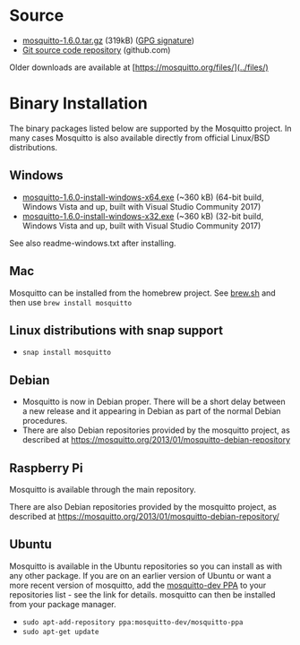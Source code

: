 <!--
.. title: Download
.. slug: download
.. date: 2019-04-17 21:57:00 UTC+1
.. tags: tag
.. category: category
.. link: link
.. description:
.. type: text
-->

# Source

* [mosquitto-1.6.0.tar.gz](https://mosquitto.org/files/source/mosquitto-1.6.0.tar.gz) (319kB) ([GPG signature](https://mosquitto.org/files/source/mosquitto-1.6.0.tar.gz.asc))
* [Git source code repository](https://github.com/eclipse/mosquitto) (github.com)

Older downloads are available at [https://mosquitto.org/files/](../files/)

# Binary Installation

The binary packages listed below are supported by the Mosquitto project. In many
cases Mosquitto is also available directly from official Linux/BSD
distributions.

## Windows

* [mosquitto-1.6.0-install-windows-x64.exe](https://mosquitto.org/files/binary/win64/mosquitto-1.6.0-install-windows-x64.exe) (~360 kB) (64-bit build, Windows Vista and up, built with Visual Studio Community 2017)
* [mosquitto-1.6.0-install-windows-x32.exe](https://mosquitto.org/files/binary/win32/mosquitto-1.6.0-install-windows-x86.exe) (~360 kB) (32-bit build, Windows Vista and up, built with Visual Studio Community 2017)

See also readme-windows.txt after installing.

## Mac
Mosquitto can be installed from the homebrew project. See
[brew.sh](https://brew.sh/) and then use `brew install mosquitto`

## Linux distributions with snap support

* `snap install mosquitto`

## Debian
* Mosquitto is now in Debian proper. There will be a short delay between a new
  release and it appearing in Debian as part of the normal Debian procedures.
* There are also Debian repositories provided by the mosquitto project, as
  described at <https://mosquitto.org/2013/01/mosquitto-debian-repository>

## Raspberry Pi
Mosquitto is available through the main repository.

There are also Debian repositories provided by the mosquitto project, as
described at <https://mosquitto.org/2013/01/mosquitto-debian-repository/>

## Ubuntu
Mosquitto is available in the Ubuntu repositories so you can install as with
any other package. If you are on an earlier version of Ubuntu or want a more
recent version of mosquitto, add the [mosquitto-dev
PPA](https://launchpad.net/%7Emosquitto-dev/+archive/mosquitto-ppa/) to your
repositories list - see the link for details. mosquitto can then be installed
from your package manager.

* `sudo apt-add-repository ppa:mosquitto-dev/mosquitto-ppa`
* `sudo apt-get update`
